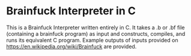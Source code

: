 # Brainfuck Interpreter in C
This is a Brainfuck Interpreter written entirely in C. 
It takes a .b or .bf file (containing a brainfuck program) as input and constructs, compiles, and runs its equivalent C program.
Example outputs of inputs provided on https://en.wikipedia.org/wiki/Brainfuck are provided. 
